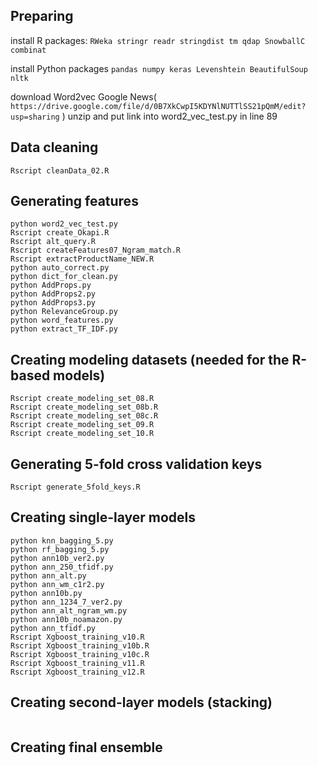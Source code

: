 ## Preparing

install R packages:
`RWeka stringr readr stringdist tm qdap SnowballC combinat`

install Python packages
`pandas numpy keras Levenshtein BeautifulSoup nltk`

download Word2vec Google News( `https://drive.google.com/file/d/0B7XkCwpI5KDYNlNUTTlSS21pQmM/edit?usp=sharing` ) unzip and put link into word2_vec_test.py in line 89

## Data cleaning
```
Rscript cleanData_02.R
```

## Generating features
```
python word2_vec_test.py
Rscript create_Okapi.R
Rscript alt_query.R
Rscript createFeatures07_Ngram_match.R
Rscript extractProductName_NEW.R
python auto_correct.py
python dict_for_clean.py
python AddProps.py
python AddProps2.py
python AddProps3.py
python RelevanceGroup.py
python word_features.py
python extract_TF_IDF.py
```

## Creating modeling datasets (needed for the R-based models)
```
Rscript create_modeling_set_08.R
Rscript create_modeling_set_08b.R
Rscript create_modeling_set_08c.R
Rscript create_modeling_set_09.R
Rscript create_modeling_set_10.R
```

## Generating 5-fold cross validation keys
```
Rscript generate_5fold_keys.R
```

## Creating single-layer models
```
python knn_bagging_5.py
python rf_bagging_5.py
python ann10b_ver2.py
python ann_250_tfidf.py
python ann_alt.py
python ann_wm_c1r2.py
python ann10b.py
python ann_1234_7_ver2.py
python ann_alt_ngram_wm.py
python ann10b_noamazon.py
python ann_tfidf.py
Rscript Xgboost_training_v10.R
Rscript Xgboost_training_v10b.R
Rscript Xgboost_training_v10c.R
Rscript Xgboost_training_v11.R
Rscript Xgboost_training_v12.R
```

## Creating second-layer models (stacking)
```

```

## Creating final ensemble
```

```
